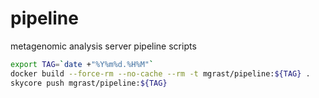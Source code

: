 # pipeline
metagenomic analysis server pipeline scripts 
```bash
export TAG=`date +"%Y%m%d.%H%M"`
docker build --force-rm --no-cache --rm -t mgrast/pipeline:${TAG} .
skycore push mgrast/pipeline:${TAG}
```

